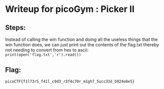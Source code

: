 # Writeup for picoGym : Picker II

## Steps:
Instead of calling the win function and doing all the useless things that the win function does, we can just print out the contents of the flag.txt thereby not needing to convert from hex to ascii: `print(open('flag.txt','r').read())`

## Flag:
```picoCTF{f1l73r5_f41l_c0d3_r3f4c70r_m1gh7_5ucc33d_b924e8e5}```
